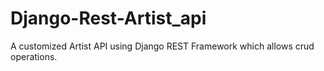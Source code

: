# Django-Rest-Artist_api
A customized Artist API using Django REST Framework which allows crud operations.
